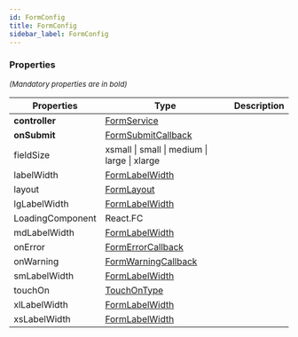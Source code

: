 ```yaml
---
id: FormConfig
title: FormConfig
sidebar_label: FormConfig
---
```




### Properties

<font size="2"><i>(Mandatory properties are in bold)</i></font>

| Properties | Type | Description |
| --------- | ---- | ----------- |
| **controller** | [FormService](/framework-api/classes/FormService.md) |  |
| **onSubmit** | [FormSubmitCallback](/framework-api/types/FormSubmitCallback.md) |  |
| fieldSize | xsmall \| small \| medium \| large \| xlarge |  |
| labelWidth | [FormLabelWidth](/framework-api/types/FormLabelWidth.md) |  |
| layout | [FormLayout](/framework-api/types/FormLayout.md) |  |
| lgLabelWidth | [FormLabelWidth](/framework-api/types/FormLabelWidth.md) |  |
| LoadingComponent | React.FC |  |
| mdLabelWidth | [FormLabelWidth](/framework-api/types/FormLabelWidth.md) |  |
| onError | [FormErrorCallback](/framework-api/types/FormErrorCallback.md) |  |
| onWarning | [FormWarningCallback](/framework-api/types/FormWarningCallback.md) |  |
| smLabelWidth | [FormLabelWidth](/framework-api/types/FormLabelWidth.md) |  |
| touchOn | [TouchOnType](/framework-api/types/TouchOnType.md) |  |
| xlLabelWidth | [FormLabelWidth](/framework-api/types/FormLabelWidth.md) |  |
| xsLabelWidth | [FormLabelWidth](/framework-api/types/FormLabelWidth.md) |  |
